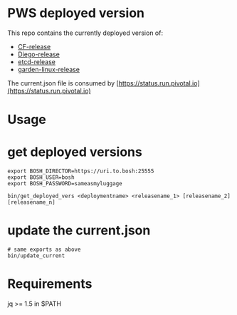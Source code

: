 # PWS deployed version

This repo contains the currently deployed version of:

- [CF-release](https://bosh.io/releases/github.com/cloudfoundry/cf-release)
- [Diego-release](https://bosh.io/releases/github.com/cloudfoundry-incubator/diego-release)
- [etcd-release](https://bosh.io/releases/github.com/cloudfoundry-incubator/etcd-release)
- [garden-linux-release](https://bosh.io/releases/github.com/cloudfoundry-incubator/garden-linux-release)

The current.json file is consumed by [https://status.run.pivotal.io](https://status.run.pivotal.io)

# Usage

# get deployed versions

```
export BOSH_DIRECTOR=https://uri.to.bosh:25555
export BOSH_USER=bosh
export BOSH_PASSWORD=sameasmyluggage

bin/get_deployed_vers <deploymentname> <releasename_1> [releasename_2] [releasename_n]
```

# update the current.json
```
# same exports as above
bin/update_current
```

# Requirements

jq >= 1.5 in $PATH
